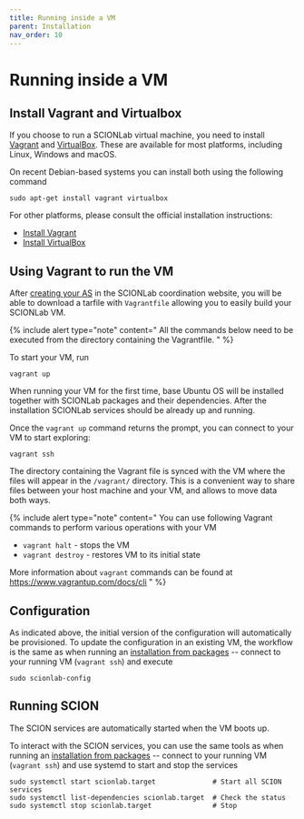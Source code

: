 ```yaml
---
title: Running inside a VM
parent: Installation
nav_order: 10
---
```


# Running inside a VM

## Install Vagrant and Virtualbox
If you choose to run a SCIONLab virtual machine, you need to install [Vagrant](https://www.vagrantup.com/) and
[VirtualBox](https://www.virtualbox.org/). These are available for most platforms, including Linux, Windows and macOS.

On recent Debian-based systems you can install both using the following command

```shell
sudo apt-get install vagrant virtualbox
```

For other platforms, please consult the official installation instructions:

- [Install Vagrant](https://www.vagrantup.com/docs/installation/)
- [Install VirtualBox](https://www.virtualbox.org/wiki/Downloads)

## Using Vagrant to run the VM

After [creating your AS](../config/create_as.md) in the SCIONLab coordination
website, you will be able to download a tarfile with `Vagrantfile` allowing you to easily build your SCIONLab VM.

{% include alert type="note" content="
All the commands below need to be executed from the directory containing the Vagrantfile.
" %}

To start your VM, run

```shell
vagrant up
```

When running your VM for the first time, base Ubuntu OS will be installed together with SCIONLab packages and their
dependencies. After the installation SCIONLab services should be already up and running.

Once the `vagrant up` command returns the prompt, you can connect to your VM to
start exploring:

```shell
vagrant ssh
```

The directory containing the Vagrant file is synced with the VM where the files
will appear in the `/vagrant/` directory.
This is a convenient way to share files between your host machine and your
VM, and allows to move data both ways.

{% include alert type="note" content="
You can use following Vagrant commands to perform various operations with your VM

* `vagrant halt` - stops the VM
* `vagrant destroy` - restores VM to its initial state

More information about `vagrant` commands can be found at <https://www.vagrantup.com/docs/cli>
" %}

## Configuration

As indicated above, the initial version of the configuration will automatically be provisioned.
To update the configuration in an existing VM, the workflow is the same as when running
an [installation from packages](../install/pkg.md) -- connect to your running VM
(`vagrant ssh`) and execute

```shell
sudo scionlab-config
```


## Running SCION

The SCION services are automatically started when the VM boots up.

To interact with the SCION services, you can use the same tools as when running an [installation from packages](../install/pkg.md#running-scion) --
connect to your running VM (`vagrant ssh`) and use systemd to start and stop the services
```
sudo systemctl start scionlab.target              # Start all SCION services
sudo systemctl list-dependencies scionlab.target  # Check the status
sudo systemctl stop scionlab.target               # Stop
```
